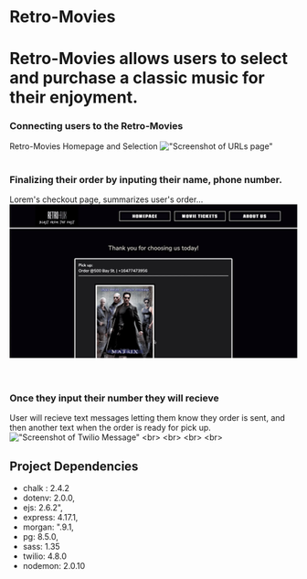 # Retro-Movies

# Retro-Movies allows users to select and purchase a classic music for their enjoyment.
### Connecting users to the Retro-Movies
Retro-Movies Homepage and Selection
!["Screenshot of URLs page"](https://github.com/AndrewGalatsan/Retro-Movies/blob/master/public/images/main-to-movies.gif?raw=true)
<br>
<br>
### Finalizing their order by inputing their name, phone number.
Lorem's checkout page, summarizes user's order... 
!["Screenshot of URLs page"](https://github.com/AndrewGalatsan/Retro-Movies/blob/master/public/images/checkout-to-confirmation.gif?raw=true)
<br>
<br>
<br>
### Once they input their number they will recieve 
User will recieve text messages letting them know they order is sent, and then another text when the order is ready for pick up. 
!["Screenshot of Twilio Message"]([https://github.com/AndrewGalatsan/Food-To-Go/blob/master/public/images/6-phone%20text.png?raw=true](https://github.com/AndrewGalatsan/Retro-Movies/blob/master/public/images/twilio.jpg?raw=true))
<br>
<br>
<br>
<br>

## Project Dependencies
 - chalk :  2.4.2
 - dotenv: 2.0.0,
 - ejs: 2.6.2",
 - express: 4.17.1,
 - morgan: ".9.1,
 - pg: 8.5.0, 
 - sass: 1.35
 - twilio: 4.8.0
 - nodemon: 2.0.10
